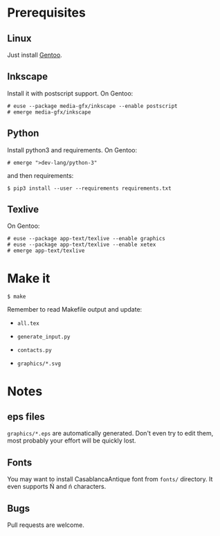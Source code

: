 # Prerequisites

## Linux

Just install [Gentoo](http://gentoo.org).

## Inkscape

Install it with postscript support. On Gentoo:

```
# euse --package media-gfx/inkscape --enable postscript
# emerge media-gfx/inkscape
```

## Python

Install python3 and requirements. On Gentoo:

```
# emerge ">dev-lang/python-3"
```

and then requirements:

```
$ pip3 install --user --requirements requirements.txt
```

## Texlive

On Gentoo:

```
# euse --package app-text/texlive --enable graphics
# euse --package app-text/texlive --enable xetex
# emerge app-text/texlive
```

# Make it

```
$ make
```

Remember to read Makefile output and update:

- `all.tex`

- `generate_input.py`

- `contacts.py`

- `graphics/*.svg`

# Notes

## eps files

`graphics/*.eps` are automatically generated. Don't even try to edit them, most probably your effort will be quickly lost.

## Fonts

You may want to install CasablancaAntique font from `fonts/` directory. It even supports Ń and ń characters.

## Bugs

Pull requests are welcome.

